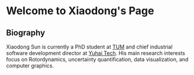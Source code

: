 # Welcome to Xiaodong's Page

## Biography
Xiaodong Sun is currently a PhD student at [TUM](https://www.epc.ed.tum.de/en/vib/staff/xiaodong-sun/) and chief industrial software development director at [Yuhai Tech](http://paracs.com/). His main research interests focus on Rotordynamics, uncertainty quantification, data visualization, and computer graphics.


